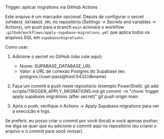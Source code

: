 Trigger: aplicar migrations via GitHub Actions

Este arquivo é um marcador opcional. Depois de configurar o secret `SUPABASE_DATABASE_URL`
no repositório (Settings → Secrets and variables → Actions), um push para a branch `main`
acionará o workflow `.github/workflows/apply-supabase-migrations.yml` que aplica todos os
arquivos SQL em `supabase/migrations`.

Como usar:

1. Adicione o secret no GitHub (não cole aqui):
   - Nome: SUPABASE_DATABASE_URL
   - Valor: a URL de conexão Postgres do Supabase (ex: postgres://user:pass@host:5432/dbname)

2. Faça um commit e push neste repositório (exemplo PowerShell):
   git add scripts/TRIGGER_APPLY_MIGRATIONS.md
   git commit -m "chore: trigger apply supabase migrations (after secret)"
   git push origin main

3. Após o push, verifique o Actions → Apply Supabase migrations para ver a execução e logs.

Se preferir, eu posso criar o commit por você (local) e você apenas pushar; me diga se quer que eu
adicione o commit aqui no repositório (eu criarei o arquivo e o commit para você revisar).
